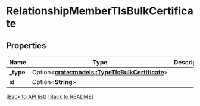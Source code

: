 # RelationshipMemberTlsBulkCertificate

## Properties

Name | Type | Description | Notes
------------ | ------------- | ------------- | -------------
**_type** | Option<[**crate::models::TypeTlsBulkCertificate**](TypeTlsBulkCertificate.md)> |  | 
**id** | Option<**String**> |  | [readonly]

[[Back to API list]](../README.md#documentation-for-api-endpoints) [[Back to README]](../README.md)


